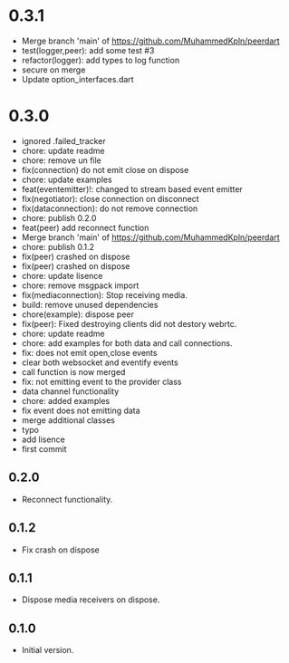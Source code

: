 # 0.3.1
- Merge branch 'main' of https://github.com/MuhammedKpln/peerdart
- test(logger,peer): add some test #3
- refactor(logger): add types to log function
- secure on merge
- Update option_interfaces.dart

# 0.3.0
- ignored .failed_tracker
- chore: update readme
- chore: remove un file
- fix(connection) do not emit close on dispose
- chore: update examples
- feat(eventemitter)!: changed to stream based event emitter
- fix(negotiator): close connection on disconnect
- fix(dataconnection): do not remove connection
- chore: publish 0.2.0
- feat(peer) add reconnect function
- Merge branch 'main' of https://github.com/MuhammedKpln/peerdart
- chore: publish 0.1.2
- fix(peer) crashed on dispose
- fix(peer) crashed on dispose
- chore: update lisence
- chore: remove msgpack import
- fix(mediaconnection): Stop receiving media.
- build: remove unused dependencies
- chore(example): dispose peer
- fix(peer): Fixed destroying clients did not destory webrtc.
- chore: update readme
- chore: add examples for both data and call connections.
- fix: does not emit open,close events
- clear both websocket and eventify events
- call function is now merged
- fix: not emitting event to the provider class
- data channel functionality
- chore: added examples
- fix event does not emitting data
- merge additional classes
- typo
- add lisence
- first commit

## 0.2.0

- Reconnect functionality.


## 0.1.2

- Fix crash on dispose


## 0.1.1

- Dispose media receivers on dispose.


## 0.1.0

- Initial version.

